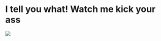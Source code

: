 # I tell you what! Watch me kick your ass

![](https://github.com/apollxo/bandit/blob/main/6tq4vz.gif)
